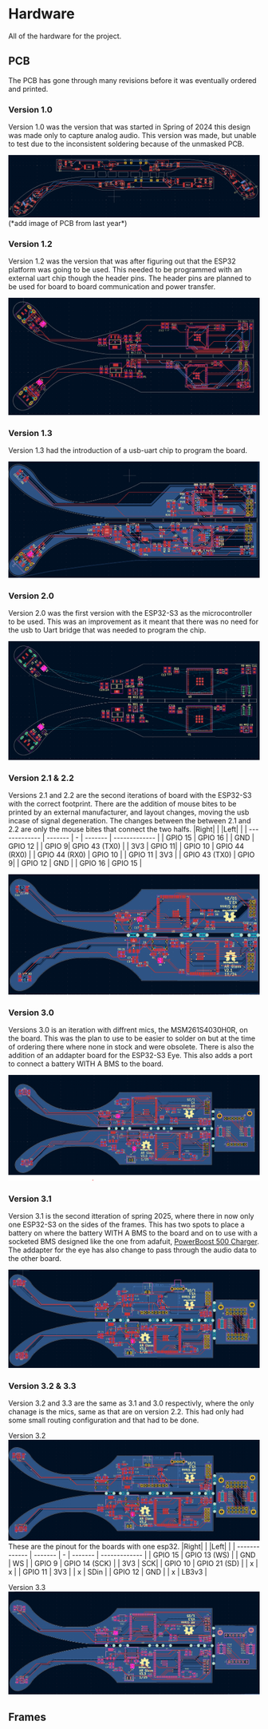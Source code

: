 # Hardware
All of the hardware for the project.

## PCB

The PCB has gone through many revisions before it was eventually ordered and printed.

### Version 1.0

Version 1.0 was the version that was started in Spring of 2024 this design was made only to capture analog audio. This version was made, but unable to test due to the inconsistent soldering because of the unmasked PCB.

<img src="/Media/memsBoardV1.png">
(*add image of PCB from last year*)

### Version 1.2

Version 1.2 was the version that was after figuring out that the ESP32 platform was going to be used. This needed to be programmed with an external uart chip though the header pins. The header pins are planned to be used for board to board communication and power transfer.

<img src="/Media/ESP32GlassV1.2.png">

### Version 1.3
Version 1.3 had the introduction of a usb-uart chip to program the board.

<img src="/Media/ESP32GlassV1.3.png">

### Version 2.0

Version 2.0 was the first version with the ESP32-S3 as the microcontroller to be used. This was an improvement as it meant that there was no need for the usb to Uart bridge that was needed to program the chip.

<img src="/Media/ESP32S3GlassV2.0.png">

### Version 2.1 & 2.2

Versions 2.1 and 2.2 are the second iterations of board with the ESP32-S3 with the correct footprint. There are the addition of mouse bites to be printed by an external manufacturer, and layout changes, moving the usb incase of signal degeneration. The changes between the between 2.1 and 2.2 are only the mouse bites that connect the two halfs.
|Right| | |Left| | 
| ------------- | ------- | - | ------- | ------------- |
| GPIO 15 | GPIO 16 | | GND | GPIO 12 | 
| GPIO 9| GPIO 43 (TX0) | | 3V3 | GPIO 11| 
| GPIO 10 | GPIO 44 (RX0) | | GPIO 44 (RX0) | GPIO 10 | 
| GPIO 11 | 3V3 | | GPIO 43 (TX0) | GPIO 9| 
| GPIO 12 | GND | | GPIO 16 | GPIO 15 |

<img src="/Media/ESP32S3GlassV2.1.png">

### Version 3.0

Versions 3.0 is an iteration with diffrent mics, the MSM261S4030H0R, on the board. This was the plan to use to be easier to solder on but at the time of ordering there where none in stock and were obsolete. There is also the addition of an addapter board for the ESP32-S3 Eye. This also adds a port to connect a battery WITH A BMS to the board.

<img src="/Media/ESP32S3GlassV3.0.png">

### Version 3.1

Version 3.1 is the second itteration of spring 2025, where there in now only one ESP32-S3 on the sides of the frames. This has two spots to place a battery on where the battery WITH A BMS to the board and on to use with a socketed BMS designed like the one from adafuit, [PowerBoost 500 Charger](https://www.adafruit.com/product/1944). The addapter for the eye has also change to pass through the audio data to the other board.

<img src="/Media/ESP32S3GlassV3.1.png">

### Version 3.2 & 3.3
Version 3.2 and 3.3 are the same as 3.1 and 3.0 respectivly, where the only chanage is the mics, same as that are on version 2.2. This had only had some small routing configuration and that had to be done.

Version 3.2
<img src="/Media/ESP32S3GlassV3.2.png">
These are the pinout for the boards with one esp32.
|Right| | |Left| | 
| ------------- | ------- | - | ------- | ------------- |
| GPIO 15 | GPIO 13 (WS) | | GND | WS | 
| GPIO 9 | GPIO 14 (SCK) | | 3V3 | SCK| 
| GPIO 10 | GPIO 21 (SD) | | x | x | 
| GPIO 11 | 3V3 | | x | SDin | 
| GPIO 12 | GND | | x | LB3v3 |

Version 3.3
<img src="/Media/ESP32S3GlassV3.3.png">

## Frames
